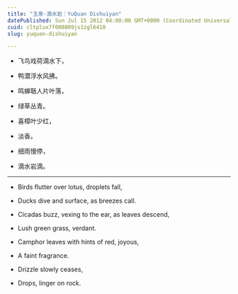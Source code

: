 ```yaml
---
title: "玉泉·滴水岩｜YuQuan Dishuiyan"
datePublished: Sun Jul 15 2012 04:00:00 GMT+0000 (Coordinated Universal Time)
cuid: cltplux7f000809js1zgl6410
slug: yuquan-dishuiyan

---
```


* 飞鸟戏荷滴水下，
    
* 鸭潜浮水风拂。
    
* 鸣蝉聒人片叶落，
    
* 绿草丛青。
    
* 喜樟叶少红，
    
* 淡香。
    
* 细雨慢停，
    
* 滴水岩滴。
    

---

* Birds flutter over lotus, droplets fall,
    
* Ducks dive and surface, as breezes call.
    
* Cicadas buzz, vexing to the ear, as leaves descend,
    
* Lush green grass, verdant.
    
* Camphor leaves with hints of red, joyous,
    
* A faint fragrance.
    
* Drizzle slowly ceases,
    
* Drops, linger on rock.